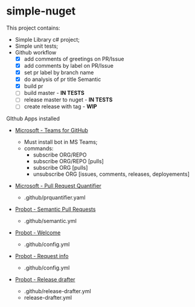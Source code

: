 # simple-nuget


This project contains:
- Simple Library c# project;
- Simple unit tests;
- Github workflow
  - [x] add comments of greetings on PR/Issue
  - [x] add comments by label on PR/Issue
  - [x] set pr label by branch name
  - [x] do analysis of pr title Semantic
  - [x] build pr
  - [ ] build master - **IN TESTS**
  - [ ] release master to nuget - **IN TESTS**
  - [ ] create release with tag - **WIP**

GIthub Apps installed

- [Microsoft - Teams for GitHub](https://teams.github.com/)
  - Must install bot in MS Teams;
  - commands:
    - subscribe ORG/REPO
    - subscribe ORG/REPO [pulls]
    - subscribe ORG [pulls]
    - unsubscribe ORG [issues, comments, releases, deployements]

- [Microsoft - Pull Request Quantifier](https://github.com/microsoft/PullRequestQuantifier)
  - .github/prquantifier.yaml

- [Probot - Semantic Pull Requests](https://github.com/zeke/semantic-pull-requests/blob/master/README.md)
  - .github/semantic.yml

- [Probot - Welcome](https://github.com/behaviorbot/welcome)
  - .github/config.yml

- [Probot - Request info](https://github.com/apps/request-info)
  - .github/config.yml

- [Probot - Release drafter](https://github.com/marketplace/actions/release-drafter)
  - .github/release-drafter.yml
  - release-drafter.yml
